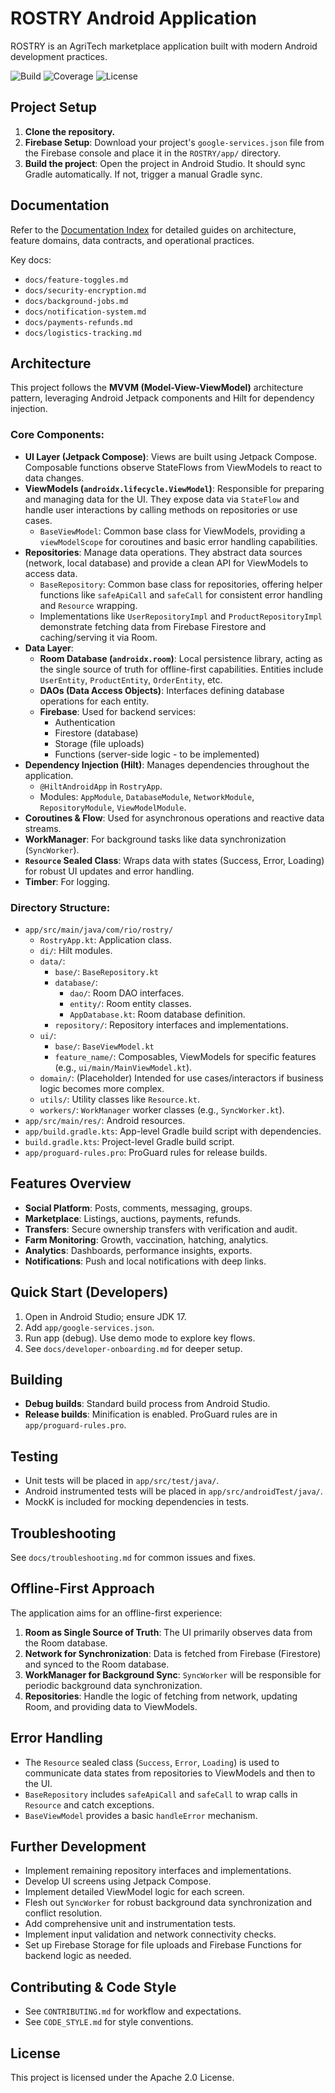 # ROSTRY Android Application

ROSTRY is an AgriTech marketplace application built with modern Android development practices.

![Build](https://img.shields.io/badge/build-passing-brightgreen)
![Coverage](https://img.shields.io/badge/coverage-—-informational)
![License](https://img.shields.io/badge/license-Apache--2.0-blue)

## Project Setup

1.  **Clone the repository.**
2.  **Firebase Setup**: Download your project's `google-services.json` file from the Firebase console and place it in the `ROSTRY/app/` directory.
3.  **Build the project**: Open the project in Android Studio. It should sync Gradle automatically. If not, trigger a manual Gradle sync.

## Documentation

Refer to the [Documentation Index](docs/README-docs.md) for detailed guides on architecture, feature domains, data contracts, and operational practices.

Key docs:
- `docs/feature-toggles.md`
- `docs/security-encryption.md`
- `docs/background-jobs.md`
- `docs/notification-system.md`
- `docs/payments-refunds.md`
- `docs/logistics-tracking.md`

## Architecture

This project follows the **MVVM (Model-View-ViewModel)** architecture pattern, leveraging Android Jetpack components and Hilt for dependency injection.

### Core Components:

*   **UI Layer (Jetpack Compose)**: Views are built using Jetpack Compose. Composable functions observe StateFlows from ViewModels to react to data changes.
*   **ViewModels (`androidx.lifecycle.ViewModel`)**: Responsible for preparing and managing data for the UI. They expose data via `StateFlow` and handle user interactions by calling methods on repositories or use cases.
    *   `BaseViewModel`: Common base class for ViewModels, providing a `viewModelScope` for coroutines and basic error handling capabilities.
*   **Repositories**: Manage data operations. They abstract data sources (network, local database) and provide a clean API for ViewModels to access data.
    *   `BaseRepository`: Common base class for repositories, offering helper functions like `safeApiCall` and `safeCall` for consistent error handling and `Resource` wrapping.
    *   Implementations like `UserRepositoryImpl` and `ProductRepositoryImpl` demonstrate fetching data from Firebase Firestore and caching/serving it via Room.
*   **Data Layer**:
    *   **Room Database (`androidx.room`)**: Local persistence library, acting as the single source of truth for offline-first capabilities. Entities include `UserEntity`, `ProductEntity`, `OrderEntity`, etc.
    *   **DAOs (Data Access Objects)**: Interfaces defining database operations for each entity.
    *   **Firebase**: Used for backend services:
        *   Authentication
        *   Firestore (database)
        *   Storage (file uploads)
        *   Functions (server-side logic - to be implemented)
*   **Dependency Injection (Hilt)**: Manages dependencies throughout the application.
    *   `@HiltAndroidApp` in `RostryApp`.
    *   Modules: `AppModule`, `DatabaseModule`, `NetworkModule`, `RepositoryModule`, `ViewModelModule`.
*   **Coroutines & Flow**: Used for asynchronous operations and reactive data streams.
*   **WorkManager**: For background tasks like data synchronization (`SyncWorker`).
*   **`Resource` Sealed Class**: Wraps data with states (Success, Error, Loading) for robust UI updates and error handling.
*   **Timber**: For logging.

### Directory Structure:

*   `app/src/main/java/com/rio/rostry/`
    *   `RostryApp.kt`: Application class.
    *   `di/`: Hilt modules.
    *   `data/`:
        *   `base/`: `BaseRepository.kt`
        *   `database/`:
            *   `dao/`: Room DAO interfaces.
            *   `entity/`: Room entity classes.
            *   `AppDatabase.kt`: Room database definition.
        *   `repository/`: Repository interfaces and implementations.
    *   `ui/`:
        *   `base/`: `BaseViewModel.kt`
        *   `feature_name/`: Composables, ViewModels for specific features (e.g., `ui/main/MainViewModel.kt`).
    *   `domain/`: (Placeholder) Intended for use cases/interactors if business logic becomes more complex.
    *   `utils/`: Utility classes like `Resource.kt`.
    *   `workers/`: `WorkManager` worker classes (e.g., `SyncWorker.kt`).
*   `app/src/main/res/`: Android resources.
*   `app/build.gradle.kts`: App-level Gradle build script with dependencies.
*   `build.gradle.kts`: Project-level Gradle build script.
*   `app/proguard-rules.pro`: ProGuard rules for release builds.

## Features Overview

- **Social Platform**: Posts, comments, messaging, groups.
- **Marketplace**: Listings, auctions, payments, refunds.
- **Transfers**: Secure ownership transfers with verification and audit.
- **Farm Monitoring**: Growth, vaccination, hatching, analytics.
- **Analytics**: Dashboards, performance insights, exports.
- **Notifications**: Push and local notifications with deep links.

## Quick Start (Developers)

1. Open in Android Studio; ensure JDK 17.
2. Add `app/google-services.json`.
3. Run app (debug). Use demo mode to explore key flows.
4. See `docs/developer-onboarding.md` for deeper setup.

## Building

*   **Debug builds**: Standard build process from Android Studio.
*   **Release builds**: Minification is enabled. ProGuard rules are in `app/proguard-rules.pro`.

## Testing

*   Unit tests will be placed in `app/src/test/java/`.
*   Android instrumented tests will be placed in `app/src/androidTest/java/`.
*   MockK is included for mocking dependencies in tests.

## Troubleshooting

See `docs/troubleshooting.md` for common issues and fixes.

## Offline-First Approach

The application aims for an offline-first experience:
1.  **Room as Single Source of Truth**: The UI primarily observes data from the Room database.
2.  **Network for Synchronization**: Data is fetched from Firebase (Firestore) and synced to the Room database.
3.  **WorkManager for Background Sync**: `SyncWorker` will be responsible for periodic background data synchronization.
4.  **Repositories**: Handle the logic of fetching from network, updating Room, and providing data to ViewModels.

## Error Handling

*   The `Resource` sealed class (`Success`, `Error`, `Loading`) is used to communicate data states from repositories to ViewModels and then to the UI.
*   `BaseRepository` includes `safeApiCall` and `safeCall` to wrap calls in `Resource` and catch exceptions.
*   `BaseViewModel` provides a basic `handleError` mechanism.

## Further Development

*   Implement remaining repository interfaces and implementations.
*   Develop UI screens using Jetpack Compose.
*   Implement detailed ViewModel logic for each screen.
*   Flesh out `SyncWorker` for robust background data synchronization and conflict resolution.
*   Add comprehensive unit and instrumentation tests.
*   Implement input validation and network connectivity checks.
*   Set up Firebase Storage for file uploads and Firebase Functions for backend logic as needed.

## Contributing & Code Style

- See `CONTRIBUTING.md` for workflow and expectations.
- See `CODE_STYLE.md` for style conventions.

## License

This project is licensed under the Apache 2.0 License.


